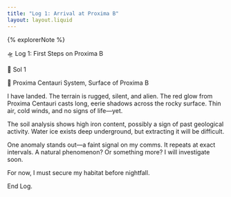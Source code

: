 ```yaml
---
title: "Log 1: Arrival at Proxima B"
layout: layout.liquid
---
```


<!-- AI-generated using ChatGPT-4. Prompt: "Write a log entry from a lone space explorer landing on Proxima B." -->

{% explorerNote %}

🛸 Log 1: First Steps on Proxima B

📅 Sol 1

📍 Proxima Centauri System, Surface of Proxima B

I have landed. The terrain is rugged, silent, and alien. The red glow from Proxima Centauri casts long, eerie shadows across the rocky surface. Thin air, cold winds, and no signs of life—yet.

The soil analysis shows high iron content, possibly a sign of past geological activity. Water ice exists deep underground, but extracting it will be difficult.

One anomaly stands out—a faint signal on my comms. It repeats at exact intervals. A natural phenomenon? Or something more? I will investigate soon.

For now, I must secure my habitat before nightfall.

End Log.
